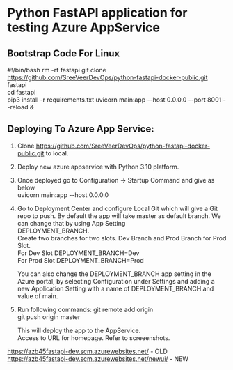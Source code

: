 # Python FastAPI application for testing Azure AppService

## Bootstrap Code For Linux 
#!/bin/bash 
rm -rf fastapi 
git clone https://github.com/SreeVeerDevOps/python-fastapi-docker-public.git fastapi   
cd fastapi  
pip3 install -r requirements.txt 
uvicorn main:app --host 0.0.0.0 --port 8001 --reload &   

## Deploying To Azure App Service:
1. Clone https://github.com/SreeVeerDevOps/python-fastapi-docker-public.git to local.  
2. Deploy new azure appservice with Python 3.10 platform.   
3. Once deployed go to Configuration -> Startup Command and give as below  
   uvicorn main:app --host 0.0.0.0  
4. Go to Deployment Center and configure Local Git which will give a Git repo to push. 
   By default the app will take master as default branch. We can change that by using App Setting  
   DEPLOYMENT_BRANCH.   
   Create two branches for two slots. Dev Branch and Prod Branch for Prod Slot.  
   For Dev Slot DEPLOYMENT_BRANCH=Dev  
   For Prod Slot DEPLOYMENT_BRANCH=Prod   

   You can also change the DEPLOYMENT_BRANCH app setting in the Azure portal, by selecting Configuration under Settings 
   and adding a new Application Setting with a name of DEPLOYMENT_BRANCH and value of main.  
6. Run following commands: 
   git remote add origin <localgit URL>   
   git push origin master  

   This will deploy the app to the AppService.  
   Access to URL for homepage. Refer to screeenshots. 

https://azb45fastapi-dev.scm.azurewebsites.net/ - OLD    
https://azb45fastapi-dev.scm.azurewebsites.net/newui/ - NEW 

